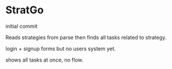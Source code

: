 # StratGo

initial commit

Reads strategies from parse then finds all tasks related to strategy.

login + signup forms but no users system yet.

shows all tasks at once, no flow.
